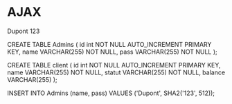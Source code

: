 # AJAX

Dupont
123


CREATE TABLE Admins (
    id int NOT NULL AUTO_INCREMENT PRIMARY KEY,
    name VARCHAR(255) NOT NULL,
    pass VARCHAR(255) NOT NULL
);

CREATE TABLE client (
    id int NOT NULL AUTO_INCREMENT PRIMARY KEY,
    name VARCHAR(255) NOT NULL,
    statut VARCHAR(255) NOT NULL,
    balance VARCHAR(255)
);


INSERT INTO Admins (name, pass)
VALUES ('Dupont', SHA2('123', 512));
